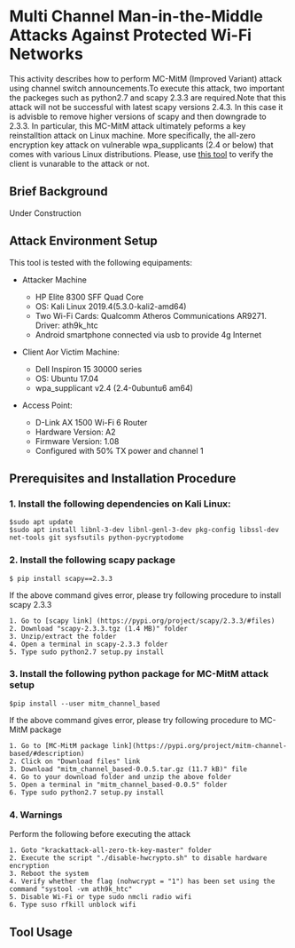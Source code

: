 # Multi Channel Man-in-the-Middle Attacks Against Protected Wi-Fi Networks
This activity describes how to perform MC-MitM (Improved Variant) attack using channel switch announcements.To execute this attack, two important the packeges such as python2.7 and scapy 2.3.3 are required.Note that this attack will not be successful with latest scapy versions 2.4.3. In this case it is advisble to remove higher versions of scapy and then downgrade to 2.3.3. In particular, this MC-MitM attack ultimately peforms a key reinstalltion attack on Linux machine. More specifically, the all-zero encryption key attack on vulnerable wpa_supplicants (2.4 or below) that comes with various Linux distributions. Please, use [this tool](https://github.com/lucascouto/krackattacks-scripts) to verify the client is vunarable to the attack or not. 
## Brief Background  
Under Construction
## Attack Environment Setup
This tool is tested with the following equipaments:

* Attacker Machine
  * HP Elite 8300 SFF Quad Core
  * OS: Kali Linux 2019.4(5.3.0-kali2-amd64)
  * Two Wi-Fi Cards: Qualcomm Atheros Communications AR9271. Driver: ath9k_htc
  * Android smartphone connected via usb to provide 4g Internet

* Client Aor Victim Machine:
  * Dell Inspiron 15 30000 series
  * OS: Ubuntu 17.04
  * wpa_supplicant v2.4 (2.4-0ubuntu6 am64)

* Access Point:
  * D-Link AX 1500 Wi-Fi 6 Router
  * Hardware Version: A2
  * Firmware Version: 1.08
  * Configured with 50% TX power and channel 1
  
## Prerequisites and Installation Procedure
### 1. Install the following dependencies on Kali Linux:
```
$sudo apt update
$sudo apt install libnl-3-dev libnl-genl-3-dev pkg-config libssl-dev net-tools git sysfsutils python-pycryptodome
```
### 2. Install the following scapy package
```
$ pip install scapy==2.3.3
```
If the above command gives error, please try following procedure to install scapy 2.3.3
```
1. Go to [scapy link] (https://pypi.org/project/scapy/2.3.3/#files)
2. Download "scapy-2.3.3.tgz (1.4 MB)" folder
3. Unzip/extract the folder
4. Open a terminal in scapy-2.3.3 folder
5. Type sudo python2.7 setup.py install
```
### 3. Install the following python package for MC-MitM attack setup
```
$pip install --user mitm_channel_based
```
If the above command gives error, please try following procedure to MC-MitM package
```
1. Go to [MC-MitM package link](https://pypi.org/project/mitm-channel-based/#description)
2. Click on "Download files" link
3. Download "mitm_channel_based-0.0.5.tar.gz (11.7 kB)" file
4. Go to your download folder and unzip the above folder
5. Open a terminal in "mitm_channel_based-0.0.5" folder
6. Type sudo python2.7 setup.py install
```
### 4. Warnings
Perform the following before executing the attack
```
1. Goto "krackattack-all-zero-tk-key-master" folder
2. Execute the script "./disable-hwcrypto.sh" to disable hardware encryption
3. Reboot the system
4. Verify whether the flag (nohwcrypt = "1") has been set using the command "systool -vm ath9k_htc"
5. Disable Wi-Fi or type sudo nmcli radio wifi
6. Type suso rfkill unblock wifi
```
## Tool Usage
